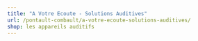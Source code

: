 ```yaml
---
title: "A Votre Ecoute - Solutions Auditives"
url: /pontault-combault/a-votre-ecoute-solutions-auditives/
shop: les appareils auditifs
---
```

